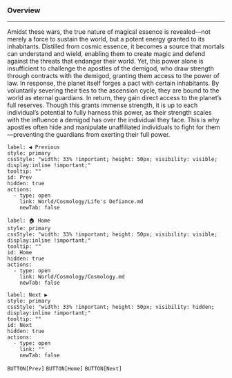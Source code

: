 ### Overview
---
Amidst these wars, the true nature of magical essence is revealed—not merely a force to sustain the world, but a potent energy granted to its inhabitants. Distilled from cosmic essence, it becomes a source that mortals can understand and wield, enabling them to create magic and defend against the threats that endanger their world. Yet, this power alone is insufficient to challenge the apostles of the demigod, who draw strength through contracts with the demigod, granting them access to the power of law. In response, the planet itself forges a pact with certain inhabitants. By voluntarily severing their ties to the ascension cycle, they are bound to the world as eternal guardians. In return, they gain direct access to the planet’s full reserves. Though this grants immense strength, it is up to each individual’s potential to fully harness this power, as their strength scales with the influence a demigod has over the individual they face. This is why apostles often hide and manipulate unaffiliated individuals to fight for them—preventing the guardians from exerting their full power.
```meta-bind-button
label: ◀ Previous
style: primary
cssStyle: "width: 33% !important; height: 50px; visibility: visible; display:inline !important;"
tooltip: ""
id: Prev
hidden: true
actions:
  - type: open
    link: World/Cosmology/Life's Defiance.md
    newTab: false
```

```meta-bind-button
label: 🏠 Home
style: primary
cssStyle: "width: 33% !important; height: 50px; visibility: visible; display:inline !important;"
tooltip: ""
id: Home
hidden: true
actions:
  - type: open
    link: World/Cosmology/Cosmology.md
    newTab: false
```

```meta-bind-button
label: Next ▶
style: primary
cssStyle: "width: 33% !important; height: 50px; visibility: hidden; display:inline !important;"
tooltip: ""
id: Next
hidden: true
actions:
  - type: open
    link: ""
    newTab: false
```
``BUTTON[Prev]`` ``BUTTON[Home]`` ``BUTTON[Next]``
